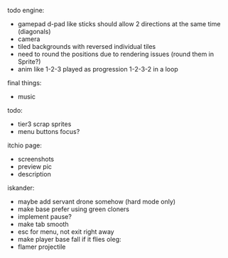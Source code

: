 todo engine:
- gamepad d-pad like sticks should allow 2 directions at the same time (diagonals)
- camera
- tiled backgrounds with reversed individual tiles
- need to round the positions due to rendering issues (round them in Sprite?)
- anim like 1-2-3 played as progression 1-2-3-2 in a loop

final things:
- music

todo:
- tier3 scrap sprites
- menu buttons focus?

itchio page:
- screenshots
- preview pic
- description

iskander:
- maybe add servant drone somehow (hard mode only)
- make base prefer using green cloners
- implement pause?
- make tab smooth
- esc for menu, not exit right away
- make player base fall if it flies
oleg:
- flamer projectile
